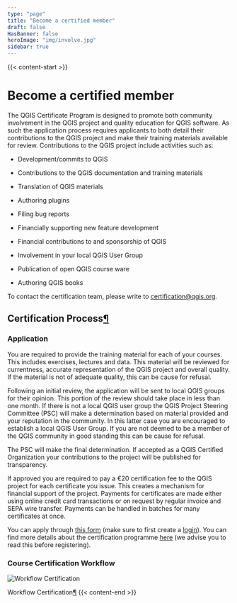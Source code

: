 ```yaml
---
type: "page"
title: "Become a certified member"
draft: false
HasBanner: false
heroImage: "img/involve.jpg"
sidebar: true
---
```


{{< content-start >}}

# Become a certified member

The QGIS Certificate Program is designed to promote both community involvement in the QGIS project and quality education for QGIS software. As such the application process requires applicants to both detail their contributions to the QGIS project and make their training materials available for review. Contributions to the QGIS project include activities such as:

*   Development/commits to QGIS
    
*   Contributions to the QGIS documentation and training materials
    
*   Translation of QGIS materials
    
*   Authoring plugins
    
*   Filing bug reports
    
*   Financially supporting new feature development
    
*   Financial contributions to and sponsorship of QGIS
    
*   Involvement in your local QGIS User Group
    
*   Publication of open QGIS course ware
    
*   Authoring QGIS books
    

To contact the certification team, please write to [certification@qgis.org](/cdn-cgi/l/email-protection#b6d5d3c4c2dfd0dfd5d7c2dfd9d8909585818d909583848d9095828e8dc7d1dfc5909582808dd9c4d1).

Certification Process[¶](#certification-process "Link to this heading")
-----------------------------------------------------------------------

### Application

You are required to provide the training material for each of your courses. This includes exercises, lectures and data. This material will be reviewed for currentness, accurate representation of the QGIS project and overall quality. If the material is not of adequate quality, this can be cause for refusal.

Following an initial review, the application will be sent to local QGIS groups for their opinion. This portion of the review should take place in less than one month. If there is not a local QGIS user group the QGIS Project Steering Committee (PSC) will make a determination based on material provided and your reputation in the community. In this latter case you are encouraged to establish a local QGIS User Group. If you are not deemed to be a member of the QGIS community in good standing this can be cause for refusal.

The PSC will make the final determination. If accepted as a QGIS Certified Organization your contributions to the project will be published for transparency.

If approved you are required to pay a €20 certification fee to the QGIS project for each certificate you issue. This creates a mechanism for financial support of the project. Payments for certificates are made either using online credit card transactions or on request by regular invoice and SEPA wire transfer. Payments can be handled in batches for many certificates at once.

You can apply through [this form](https://changelog.qgis.org/en/qgis/create-certifyingorganisation/) (make sure to first create a [login](https://changelog.qgis.org/en/accounts/signup/)). You can find more details about the certification programme [here](https://changelog.qgis.org/en/qgis/about/) (we advise you to read this before registering).

### Course Certification Workflow

![Workflow Certification](../../_images/certificationworkflow.png)

Workflow Certification[¶](#id2 "Link to this image")
{{< content-end >}}